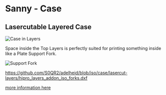 # Sanny - Case

## Lasercutable Layered Case

![Case in Layers](https://user-images.githubusercontent.com/29768692/160618108-1d623efd-d589-4da9-be82-c21d8f053573.png)

Space inside the Top Layers is perfectly suited for printing something inside like a Plate Support Fork.

![Support Fork](https://user-images.githubusercontent.com/29768692/160618251-fcbeeacb-67e7-406e-b37f-2ee8cfaf3357.png)

https://github.com/S0QR2/adelheid/blob/iso/case/lasercut-layers/hipro_layers_addon_iso_forks.dxf

[more information here](./lasercut-layers/README.md)
